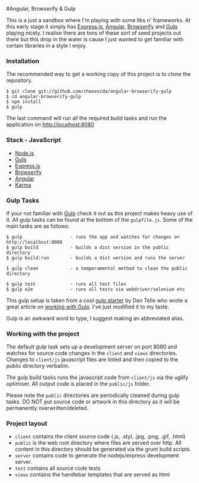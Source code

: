 #Angular, Browserify & Gulp

This is a just a sandbox where I'm playing with some libs n' frameworks. At this early stage it simply has [Express.js](http://expressjs.com/), [Angular](https://angularjs.org/), [Browserify](http://browserify.org/) and [Gulp](http://gulpjs.com/) playing nicely. I realise there are tons of these sort of seed projects out there but this drop in the water is cause I just wanted to get familiar with certain libraries in a style I enjoy.


### Installation
The recommended way to get a working copy of this project is to clone the repository.

	$ git clone git://github.com/chasevida/angular-browserify-gulp
	$ cd angular-browserify-gulp
	$ npm install
	$ gulp

The last command will run all the required build tasks and run the application on [http://localhost:8080](http://localhost:8080)

### Stack - JavaScript

* 	[Node.js](http://nodejs.org/)
* 	[Gulp](http://gulpjs.com/)
*	[Express.js](http://expressjs.com/)
*	[Browserify](http://browserify.org/)
*	[Angular](https://angularjs.org/)
*	[Karma](https://karma-runner.github.io)

### Gulp Tasks
If your not familiar with [Gulp](http://gulpjs.com/) check it out as this project makes heavy use of it. All gulp tasks can be found at the bottom of the `gulpfile.js`. Some of the main tasks are as follows:

	$ gulp					- runs the app and watches for changes on http://localhost:8080
	$ gulp build			- builds a dist version in the public directory
	$ gulp build:run 		- builds a dist version and runs the server
	
	$ gulp clean 			- a temperamental method to clean the public directory
	
	$ gulp test				- runs all test files
	$ gulp e2e  			- runs all tests via webdriver/selenium etc
	
This gulp setup is taken from a cool [gulp starter](https://github.com/ArnaudRinquin/gulp-starter) by Dan Tello who wrote a great article on [working with Gulp](http://viget.com/extend/gulp-browserify-starter-faq). I've just modified it to my taste.

Gulp is an awkward word to type, I suggest making an abbreviated alias.

### Working with the project
The default gulp task sets up a development server on port 8080 and watches for source code changes in the `client` and `views` directories. Changes to `client/js` javascript files are linted and then copied to the public directory verbatim.

The gulp build tasks runs the javascript code from `client/js` via the uglify optimiser. All output code is placed in the `public/js` folder.

Please note the `public` directories are periodically cleaned during gulp tasks. DO NOT put source code or artwork in this directory as it will be permanently overwritten/deleted.

### Project layout
*	`client` contains the client source code (.js, .styl, .jpg, .png, .gif, .html)
*	`public` is the web root directory where files are served over http. All content in this directory should be generated via the grunt build scripts.
*	`server` contains code to generate the nodejs/express development server.
*	`test` contains all source code tests
*	`views` contains the handlebar templates that are served as html



